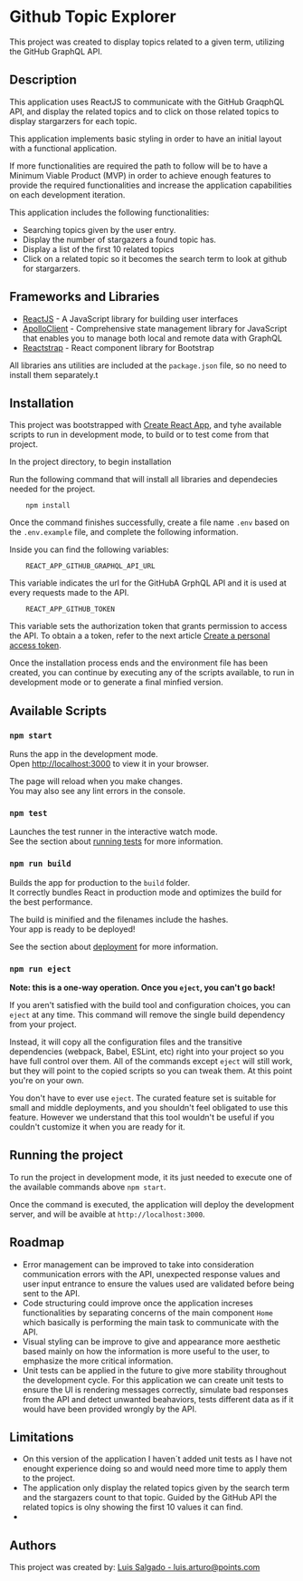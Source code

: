 # Github Topic Explorer

This project was created to display topics related to a given term,
utilizing the GitHub GraphQL API.

## Description

This application uses ReactJS to communicate with the GitHub GraqphQL API, and display the related topics and to click on those related topics to display stargarzers for each topic.

This application implements basic styling in order to have an initial layout with a functional application.

If more functionalities are required the path to follow will be to have a Minimum Viable Product (MVP) in order to achieve enough features to provide the required functionalities and increase the application capabilities on each development iteration.

This application includes the following functionalities:

* Searching topics given by the user entry.
* Display the number of stargazers a found topic has.
* Display a list of the first 10 related topics
* Click on a related topic so it becomes the search term to look at github for stargarzers.

## Frameworks and Libraries

* [ReactJS] - A JavaScript library for building user interfaces
* [ApolloClient] - Comprehensive state management library for JavaScript that enables you to manage both local and remote data with GraphQL
* [Reactstrap] - React component library for Bootstrap

All libraries ans utilities are included at the `package.json` file, so no need to install them separately.t

## Installation

This project was bootstrapped with [Create React App](https://github.com/facebook/create-react-app), and tyhe available scripts to run in development mode, to build or to test come from that project.

In the project directory, to begin installation

Run the following command that will install all libraries and dependecies needed for the project.
```
    npm install
```

Once the command finishes successfully, create a file name `.env` based on the `.env.example` file, and complete the following information.

Inside you can find the following variables:

```
    REACT_APP_GITHUB_GRAPHQL_API_URL
```

This variable indicates the url for the GitHubA GrphQL API and it is used at every requests made to the API.

```
    REACT_APP_GITHUB_TOKEN
```

This variable sets the authorization token that grants permission to access the API. To obtain a a token, refer to the next article [Create a personal access token](https://docs.github.com/en/authentication/keeping-your-account-and-data-secure/creating-a-personal-access-token).


Once the installation process ends and the environment file has been created, you can continue by executing any of the scripts available, to run in development mode or to generate a final minfied version.

## Available Scripts


### `npm start`

Runs the app in the development mode.\
Open [http://localhost:3000](http://localhost:3000) to view it in your browser.

The page will reload when you make changes.\
You may also see any lint errors in the console.

### `npm test`

Launches the test runner in the interactive watch mode.\
See the section about [running tests](https://facebook.github.io/create-react-app/docs/running-tests) for more information.

### `npm run build`

Builds the app for production to the `build` folder.\
It correctly bundles React in production mode and optimizes the build for the best performance.

The build is minified and the filenames include the hashes.\
Your app is ready to be deployed!

See the section about [deployment](https://facebook.github.io/create-react-app/docs/deployment) for more information.

### `npm run eject`

**Note: this is a one-way operation. Once you `eject`, you can't go back!**

If you aren't satisfied with the build tool and configuration choices, you can `eject` at any time. This command will remove the single build dependency from your project.

Instead, it will copy all the configuration files and the transitive dependencies (webpack, Babel, ESLint, etc) right into your project so you have full control over them. All of the commands except `eject` will still work, but they will point to the copied scripts so you can tweak them. At this point you're on your own.

You don't have to ever use `eject`. The curated feature set is suitable for small and middle deployments, and you shouldn't feel obligated to use this feature. However we understand that this tool wouldn't be useful if you couldn't customize it when you are ready for it.


## Running the project

To run the project in development mode, it its just needed to execute one of the available commands above `npm start`.

Once the command is executed, the application will deploy the development server, and will be avaible at `http://localhost:3000`.

## Roadmap

* Error management can be improved to take into consideration communication errors with the API, unexpected response values and user input entrance to ensure the values used are validated before being sent to the API.
* Code structuring could improve once the application increses functionalities by separating concerns of the main component `Home` which basically is performing the main task to communicate with the API.
* Visual styling can be improve to give and appearance more aesthetic based mainly on how the information is more useful to the user, to emphasize the more critical information.
* Unit tests can be applied in the future to give more stability throughout the development cycle. For this application we can create unit tests to ensure the UI is rendering messages correctly, simulate bad responses from the API and detect unwanted beahaviors, tests different data as if it would have been provided wrongly by the API.

## Limitations

* On this version of the application I haven´t added unit tests as I have not enought experience doing so and would need more time to apply them to the project.
* The application only display the related topics given by the search term and the stargazers count to that topic. Guided by the GitHub API the related topics is olny showing the first 10 values it can find.
* 

## Authors

This project was created by: [Luis Salgado - luis.arturo@points.com](mailto:luis.arturo@points.com)


[ReactJS]: <https://reactjs.org/>
[ApolloClient]: <https://www.apollographql.com/docs/#apollo-client>
[Reactstrap]: <https://reactstrap.github.io/>